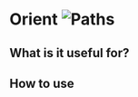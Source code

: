 # Orient ![Paths](https://img.shields.io/badge/Spatial-955195)

## What is it useful for?


## How to use
